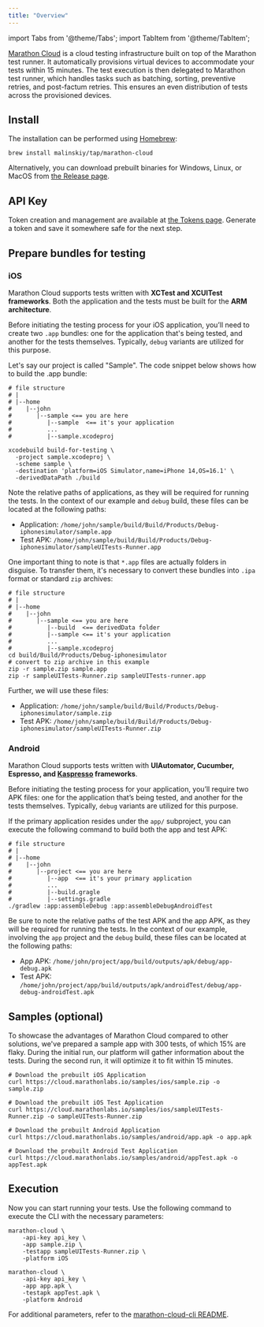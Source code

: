 ```yaml
---
title: "Overview"
---
```


import Tabs from '@theme/Tabs';
import TabItem from '@theme/TabItem';

[Marathon Cloud](https://marathonlabs.io/) is a cloud testing infrastructure built on top of the Marathon test runner.
It automatically provisions virtual devices to accommodate your tests within 15 minutes.
The test execution is then delegated to Marathon test runner, which handles tasks such as batching, 
sorting, preventive retries, and post-factum retries. 
This ensures an even distribution of tests across the provisioned devices. 

## Install

The installation can be performed using [Homebrew](https://brew.sh/):
```shell
brew install malinskiy/tap/marathon-cloud
```
Alternatively, you can download prebuilt binaries for Windows, Linux, or MacOS from [the Release page](https://github.com/MarathonLabs/marathon-cloud-cli/releases).

## API Key

Token creation and management are available at [the Tokens page](https://cloud.marathonlabs.io/tokens). Generate a token and save it somewhere safe for the next step.

## Prepare bundles for testing

### iOS

Marathon Cloud supports tests written with **XCTest and XCUITest frameworks**.
Both the application and the tests must be built for the **ARM architecture**.

Before initiating the testing process for your iOS application, you’ll need to create two `.app` bundles: one for the application that's being tested, and another for the tests themselves. Typically, `debug` variants are utilized for this purpose.

Let's say our project is called "Sample". The code snippet below shows how to build the .app bundle:

```shell
# file structure
# |
# |--home
#    |--john
#       |--sample <== you are here
#          |--sample  <== it's your application
#          ...
#          |--sample.xcodeproj

xcodebuild build-for-testing \
  -project sample.xcodeproj \
  -scheme sample \
  -destination 'platform=iOS Simulator,name=iPhone 14,OS=16.1' \
  -derivedDataPath ./build
```

Note the relative paths of applications, as they will be required for running the tests. In the context of our example and `debug` build, these files can be located at the following paths:

- Application: `/home/john/sample/build/Build/Products/Debug-iphonesimulator/sample.app`
- Test APK: `/home/john/sample/build/Build/Products/Debug-iphonesimulator/sampleUITests-Runner.app`

One important thing to note is that `*.app` files are actually folders in disguise. To transfer them, it's necessary to convert these bundles into `.ipa` format or standard `zip` archives:

```shell
# file structure
# |
# |--home
#    |--john
#       |--sample <== you are here
#          |--build  <== derivedData folder
#          |--sample <== it's your application
#          ...
#          |--sample.xcodeproj
cd build/Build/Products/Debug-iphonesimulator
# convert to zip archive in this example
zip -r sample.zip sample.app
zip -r sampleUITests-Runner.zip sampleUITests-runner.app 
```

Further, we will use these files:

- Application: `/home/john/sample/build/Build/Products/Debug-iphonesimulator/sample.zip`
- Test APK: `/home/john/sample/build/Build/Products/Debug-iphonesimulator/sampleUITests-Runner.zip`

### Android

Marathon Cloud supports tests written with **UIAutomator, Cucumber, Espresso, and [Kaspresso](https://github.com/KasperskyLab/Kaspresso) frameworks**.

Before initiating the testing process for your application, you’ll require two APK files: one for the application that’s being tested, and another for the tests themselves. Typically, `debug` variants are utilized for this purpose.

If the primary application resides under the `app/` subproject, you can execute the following command to build both the app and test APK:

```shell
# file structure
# |
# |--home
#    |--john
#       |--project <== you are here
#          |--app  <== it's your primary application
#          ...
#          |--build.gragle
#          |--settings.gradle  
./gradlew :app:assembleDebug :app:assembleDebugAndroidTest
```

Be sure to note the relative paths of the test APK and the app APK, as they will be required for running the tests. In the context of our example, involving the `app` project and the `debug` build, these files can be located at the following paths:

- App APK: `/home/john/project/app/build/outputs/apk/debug/app-debug.apk`
- Test APK: `/home/john/project/app/build/outputs/apk/androidTest/debug/app-debug-androidTest.apk`


## Samples (optional)

To showcase the advantages of Marathon Cloud compared to other solutions, we've prepared a sample app with 300 tests, of which 15% are flaky. During the initial run, our platform will gather information about the tests. During the second run, it will optimize it to fit within 15 minutes.
<Tabs>
<TabItem value="iOS" label="iOS">

```shell
# Download the prebuilt iOS Application
curl https://cloud.marathonlabs.io/samples/ios/sample.zip -o sample.zip

# Download the prebuilt iOS Test Application
curl https://cloud.marathonlabs.io/samples/ios/sampleUITests-Runner.zip -o sampleUITests-Runner.zip
```

</TabItem>	
<TabItem value="Android" label="Android">

```shell
# Download the prebuilt Android Application
curl https://cloud.marathonlabs.io/samples/android/app.apk -o app.apk

# Download the prebuilt Android Test Application
curl https://cloud.marathonlabs.io/samples/android/appTest.apk -o appTest.apk
```

</TabItem>
</Tabs>

## Execution

Now you can start running your tests. Use the following command to execute the CLI with the necessary parameters:

<Tabs>
<TabItem value="iOS" label="iOS">

```shell
marathon-cloud \
	-api-key api_key \
	-app sample.zip \
	-testapp sampleUITests-Runner.zip \
	-platform iOS
```

</TabItem>	
<TabItem value="Android" label="Android">

```shell
marathon-cloud \
	-api-key api_key \
	-app app.apk \
	-testapk appTest.apk \
	-platform Android
```

</TabItem>
</Tabs>

For additional parameters, refer to the [marathon-cloud-cli README](https://github.com/MarathonLabs/marathon-cloud-cli/#installation).